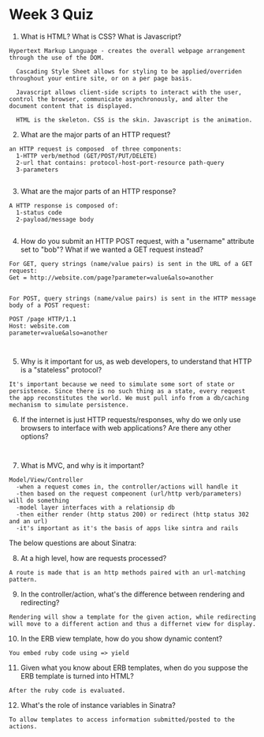 # Week 3 Quiz

1. What is HTML? What is CSS? What is Javascript?

<pre><code>Hypertext Markup Language - creates the overall webpage arrangement through the use of the DOM.

  Cascading Style Sheet allows for styling to be applied/overriden throughout your entire site, or on a per page basis.
  
  Javascript allows client-side scripts to interact with the user, control the browser, communicate asynchronously, and alter the document content that is displayed.
  
  HTML is the skeleton. CSS is the skin. Javascript is the animation.</code></pre>

2. What are the major parts of an HTTP request?

<pre><code>an HTTP request is composed  of three components:
  1-HTTP verb/method (GET/POST/PUT/DELETE)
  2-url that contains: protocol-host-port-resource path-query
  3-parameters
  </code></pre>

3. What are the major parts of an HTTP response?

<pre><code>A HTTP response is composed of:
  1-status code
  2-payload/message body
  </code></pre>

4. How do you submit an HTTP POST request, with a "username" attribute set to "bob"? What if we wanted a GET request instead?

<pre><code>For GET, query strings (name/value pairs) is sent in the URL of a GET request:
Get = http://website.com/page?parameter=value&also=another


For POST, query strings (name/value pairs) is sent in the HTTP message body of a POST request:

POST /page HTTP/1.1
Host: website.com
parameter=value&also=another

  </code></pre>

5. Why is it important for us, as web developers, to understand that HTTP is a "stateless" protocol?

<pre><code>It's important because we need to simulate some sort of state or persistence. Since there is no such thing as a state, every request the app reconstitutes the world. We must pull info from a db/caching mechanism to simulate persistence.
</code></pre>

6. If the internet is just HTTP requests/responses, why do we only use browsers to interface with web applications? Are there any other options?

<pre><code>
</code></pre>

7. What is MVC, and why is it important?

<pre><code>Model/View/Controller
  -when a request comes in, the controller/actions will handle it
  -then based on the request compeonent (url/http verb/parameters) will do something
  -model layer interfaces with a relationsip db
  -then either render (http status 200) or redirect (http status 302 and an url)
  -it's important as it's the basis of apps like sintra and rails
</code></pre>

The below questions are about Sinatra:

8. At a high level, how are requests processed?

<pre><code>A route is made that is an http methods paired with an url-matching pattern.
</code></pre>

9. In the controller/action, what's the difference between rendering and redirecting?

<pre><code>Rendering will show a template for the given action, while redirecting will move to a different action and thus a differnet view for display.
</code></pre>

10. In the ERB view template, how do you show dynamic content?

<pre><code>You embed ruby code using => yield
</code></pre>

11. Given what you know about ERB templates, when do you suppose the ERB template is turned into HTML?

<pre><code>After the ruby code is evaluated.
</code></pre>

12. What's the role of instance variables in Sinatra?

<pre><code>To allow templates to access information submitted/posted to the actions.
</code></pre>